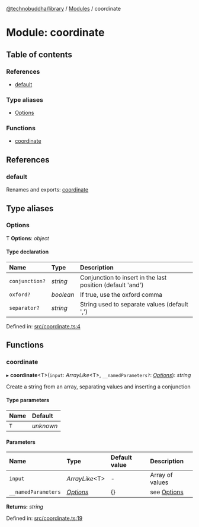 [@technobuddha/library](../..) / [Modules](../Modules.md) / coordinate

# Module: coordinate

## Table of contents

### References

- [default](coordinate.md#default)

### Type aliases

- [Options](coordinate.md#options)

### Functions

- [coordinate](coordinate.md#coordinate)

## References

### default

Renames and exports: [coordinate](coordinate.md#coordinate)

## Type aliases

### Options

Ƭ **Options**: *object*

#### Type declaration

| Name | Type | Description |
| :------ | :------ | :------ |
| `conjunction?` | *string* | Conjunction to insert in the last position (default 'and') |
| `oxford?` | *boolean* | If true, use the oxford comma |
| `separator?` | *string* | String used to separate values (default ',') |

Defined in: [src/coordinate.ts:4](../../src/coordinate.ts#L4)

## Functions

### coordinate

▸ **coordinate**<T\>(`input`: *ArrayLike*<T\>, `__namedParameters?`: [*Options*](coordinate.md#options)): *string*

Create a string from an array, separating values and inserting a conjunction

#### Type parameters

| Name | Default |
| :------ | :------ |
| `T` | *unknown* |

#### Parameters

| Name | Type | Default value | Description |
| :------ | :------ | :------ | :------ |
| `input` | *ArrayLike*<T\> | - | Array of values |
| `__namedParameters` | [*Options*](coordinate.md#options) | {} | see [Options](coordinate.md#options) |

**Returns:** *string*

Defined in: [src/coordinate.ts:19](../../src/coordinate.ts#L19)
